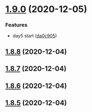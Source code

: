 # [1.9.0](https://github.com/dds/aoc2020/compare/v1.8.8...v1.9.0) (2020-12-05)


### Features

* day5 start ([da0c905](https://github.com/dds/aoc2020/commit/da0c905c7d2d5a71565f7d450d77c87ea5036559))



## [1.8.8](https://github.com/dds/aoc2020/compare/v1.8.7...v1.8.8) (2020-12-04)



## [1.8.7](https://github.com/dds/aoc2020/compare/v1.8.6...v1.8.7) (2020-12-04)



## [1.8.6](https://github.com/dds/aoc2020/compare/v1.8.5...v1.8.6) (2020-12-04)



## [1.8.5](https://github.com/dds/aoc2020/compare/v1.8.4...v1.8.5) (2020-12-04)



